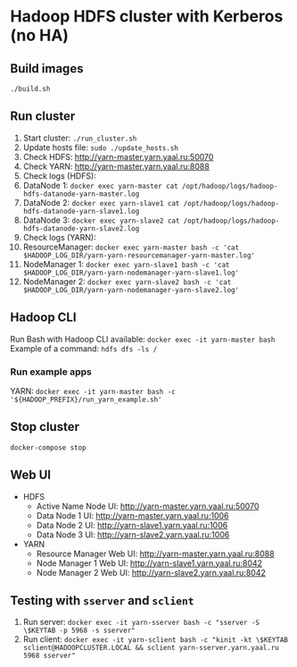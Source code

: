 # Hadoop HDFS cluster with Kerberos (no HA)

## Build images

`./build.sh`

## Run cluster

1. Start cluster: `./run_cluster.sh`
2. Update hosts file: `sudo ./update_hosts.sh`
3. Check HDFS: http://yarn-master.yarn.yaal.ru:50070
4. Check YARN: http://yarn-master.yarn.yaal.ru:8088
5. Check logs (HDFS):
  1. DataNode 1: `docker exec yarn-master cat /opt/hadoop/logs/hadoop-hdfs-datanode-yarn-master.log`
  1. DataNode 2: `docker exec yarn-slave1 cat /opt/hadoop/logs/hadoop-hdfs-datanode-yarn-slave1.log`
  1. DataNode 3: `docker exec yarn-slave2 cat /opt/hadoop/logs/hadoop-hdfs-datanode-yarn-slave2.log`
6. Check logs (YARN):
  1. ResourceManager: `docker exec yarn-master bash -c 'cat $HADOOP_LOG_DIR/yarn-yarn-resourcemanager-yarn-master.log'`
  1. NodeManager 1: `docker exec yarn-slave1 bash -c 'cat $HADOOP_LOG_DIR/yarn-yarn-nodemanager-yarn-slave1.log'`
  1. NodeManager 2: `docker exec yarn-slave2 bash -c 'cat $HADOOP_LOG_DIR/yarn-yarn-nodemanager-yarn-slave2.log'`

## Hadoop CLI

Run Bash with Hadoop CLI available: `docker exec -it yarn-master bash`  
Example of a command: `hdfs dfs -ls /`

### Run example apps
YARN: `docker exec -it yarn-master bash -c '${HADOOP_PREFIX}/run_yarn_example.sh'`

## Stop cluster

`docker-compose stop`

## Web UI

- HDFS
    - Active Name Node UI: http://yarn-master.yarn.yaal.ru:50070
    - Data Node 1 UI: http://yarn-master.yarn.yaal.ru:1006
    - Data Node 2 UI: http://yarn-slave1.yarn.yaal.ru:1006
    - Data Node 3 UI: http://yarn-slave2.yarn.yaal.ru:1006
- YARN
    - Resource Manager Web UI: http://yarn-master.yarn.yaal.ru:8088
    - Node Manager 1 Web UI: http://yarn-slave1.yarn.yaal.ru:8042
    - Node Manager 2 Web UI: http://yarn-slave2.yarn.yaal.ru:8042

## Testing with `sserver` and `sclient`

1. Run server: `docker exec -it yarn-sserver bash -c "sserver -S \$KEYTAB -p 5968 -s sserver"`
2. Run client:
   `docker exec -it yarn-sclient bash -c "kinit -kt \$KEYTAB sclient@HADOOPCLUSTER.LOCAL && sclient yarn-sserver.yarn.yaal.ru 5968 sserver"`